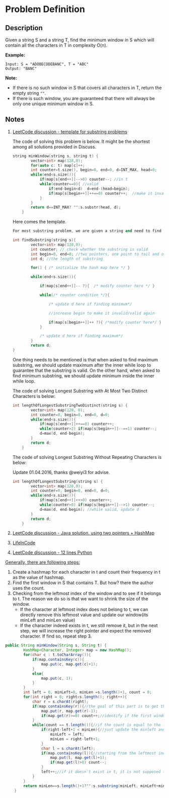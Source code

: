 # Problem Definition

## Description

Given a string S and a string T, find the minimum window in S which will contain all the characters in T in complexity O(n).

**Example:**

```plaintext
Input: S = "ADOBECODEBANC", T = "ABC"
Output: "BANC"
```

**Note:**

* If there is no such window in S that covers all characters in T, return the empty string `""`.
* If there is such window, you are guaranteed that there will always be only one unique minimum window in S.

## Notes

1. [LeetCode discussion - template for substring problems](https://leetcode.com/problems/minimum-window-substring/discuss/26808/Here-is-a-10-line-template-that-can-solve-most-'substring'-problems)

    The code of solving this problem is below. It might be the shortest among all solutions provided in Discuss.

    ```c++
    string minWindow(string s, string t) {
            vector<int> map(128,0);
            for(auto c: t) map[c]++;
            int counter=t.size(), begin=0, end=0, d=INT_MAX, head=0;
            while(end<s.size()){
                if(map[s[end++]]-->0) counter--; //in t
                while(counter==0){ //valid
                    if(end-begin<d)  d=end-(head=begin);
                    if(map[s[begin++]]++==0) counter++;  //make it invalid
                }  
            }
            return d==INT_MAX? "":s.substr(head, d);
        }
    ```

    Here comes the template.

    ```c++
    For most substring problem, we are given a string and need to find a substring of it which satisfy some restrictions. A general way is to use a hashmap assisted with two pointers. The template is given below.

    int findSubstring(string s){
            vector<int> map(128,0);
            int counter; // check whether the substring is valid
            int begin=0, end=0; //two pointers, one point to tail and one  head
            int d; //the length of substring

            for() { /* initialize the hash map here */ }

            while(end<s.size()){

                if(map[s[end++]]-- ?){  /* modify counter here */ }

                while(/* counter condition */){ 

                    /* update d here if finding minimum*/

                    //increase begin to make it invalid/valid again

                    if(map[s[begin++]]++ ?){ /*modify counter here*/ }
                }  

                /* update d here if finding maximum*/
            }
            return d;
    }
    ```

    One thing needs to be mentioned is that when asked to find maximum substring, we should update maximum after the inner while loop to guarantee that the substring is valid. On the other hand, when asked to find minimum substring, we should update minimum inside the inner while loop.

    The code of solving Longest Substring with At Most Two Distinct Characters is below:

    ```c++
    int lengthOfLongestSubstringTwoDistinct(string s) {
            vector<int> map(128, 0);
            int counter=0, begin=0, end=0, d=0; 
            while(end<s.size()){
                if(map[s[end++]]++==0) counter++;
                while(counter>2) if(map[s[begin++]]--==1) counter--;
                d=max(d, end-begin);
            }
            return d;
        }
    ```

    The code of solving Longest Substring Without Repeating Characters is below:

    Update 01.04.2016, thanks @weiyi3 for advise.

    ```c++
    int lengthOfLongestSubstring(string s) {
            vector<int> map(128,0);
            int counter=0, begin=0, end=0, d=0; 
            while(end<s.size()){
                if(map[s[end++]]++>0) counter++; 
                while(counter>0) if(map[s[begin++]]-->1) counter--;
                d=max(d, end-begin); //while valid, update d
            }
            return d;
        }
    ```

1. [LeetCode discussion - Java solution. using two pointers + HashMap](https://leetcode.com/problems/minimum-window-substring/discuss/26810/Java-solution.-using-two-pointers-+-HashMap)
1. [LifeInCode](http://www.lifeincode.net/programming/leetcode-minimum-window-substring-java/)
1. [LeetCode discussion - 12 lines Python](https://leetcode.com/problems/minimum-window-substring/discuss/26804/12-lines-Python)

[Generally, there are following steps:](https://leetcode.com/problems/minimum-window-substring/discuss/26810/Java-solution.-using-two-pointers-+-HashMap/25877)

1. Create a hashmap for each character in t and count their frequency in t as the value of hashmap.
1. Find the first window in S that contains T. But how? there the author uses the count.
1. Checking from the leftmost index of the window and to see if it belongs to t. The reason we do so is that we want to shrink the size of the window.
    * If the character at leftmost index does not belong to t, we can directly remove this leftmost value and update our window(its minLeft and minLen value)
    * If the character indeed exists in t, we still remove it, but in the next step, we will increase the right pointer and expect the removed character. If find so, repeat step 3.

```java
public String minWindow(String s, String t) {
        HashMap<Character, Integer> map = new HashMap();
        for(char c : t.toCharArray()){
            if(map.containsKey(c)){
                map.put(c, map.get(c)+1);
            }
            else{
                map.put(c, 1);
            }
        }
        int left = 0, minLeft=0, minLen =s.length()+1, count = 0;
        for(int right = 0; right<s.length(); right++){
            char r = s.charAt(right);
            if(map.containsKey(r)){//the goal of this part is to get the first window that contains whole t
                map.put(r, map.get(r)-1);
                if(map.get(r)>=0) count++;//identify if the first window is found by counting frequency of the characters of t showing up in S
            }
            while(count == t.length()){//if the count is equal to the length of t, then we find such window
                if(right-left+1 < minLen){//just update the minleft and minlen value
                    minLeft = left;
                    minLen = right-left+1;
                }
                char l = s.charAt(left);
                if(map.containsKey(l)){//starting from the leftmost index of the window, we want to check if s[left] is in t. If so, we will remove it from the window, and increase 1 time on its counter in hashmap which means we will expect the same character later by shifting right index. At the same time, we need to reduce the size of the window due to the removal.
                    map.put(l, map.get(l)+1);
                    if(map.get(l)>0) count--;
                }
                left++;//if it doesn't exist in t, it is not supposed to be in the window, left++. If it does exist in t, the reason is stated as above. left++.
            }
        }
        return minLen==s.length()+1?"":s.substring(minLeft, minLeft+minLen);
    }
```